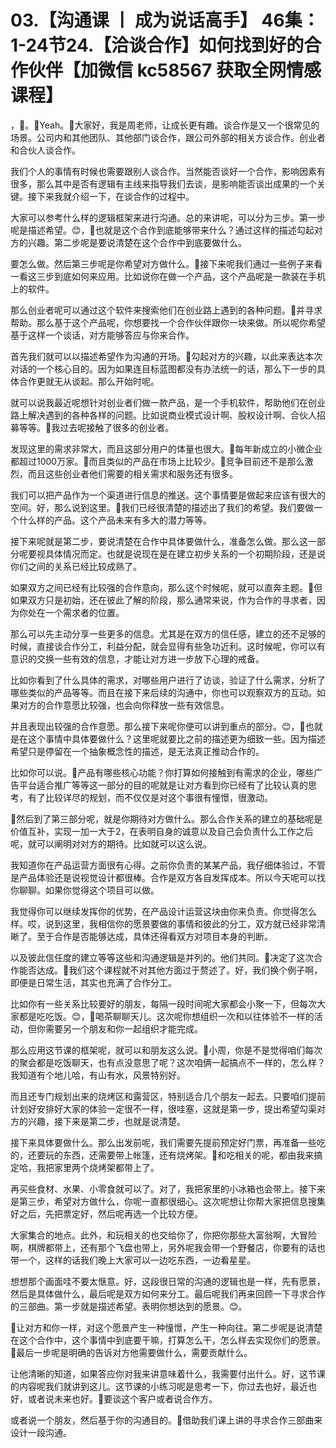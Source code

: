 # 03.【沟通课 丨 成为说话高手】 46集：1-24节24.【洽谈合作】如何找到好的合作伙伴【加微信 kc58567 获取全网情感课程】

，🎼。🎼Yeah。🎼大家好，我是周老师，让成长更有趣。谈合作是又一个很常见的场景。公司内和其他团队、其他部门谈合作，跟公司外部的相关方谈合作。创业者和合伙人谈合作。

我们个人的事情有时候也需要跟别人谈合作。当然能否谈好一个合作，影响因素有很多，那么其中是否有逻辑有主线来指导我们去谈，是影响能否谈出成果的一个关键。接下来我就介绍一下，在谈合作的过程中。

大家可以参考什么样的逻辑框架来进行沟通。总的来讲呢，可以分为三步。第一步呢是描述希望。😊，🎼也就是这个合作到底能够带来什么？通过这样的描述勾起对方的兴趣。第二步呢是要说清楚在这个合作中到底要做什么。

要怎么做。然后第三步呢是你希望对方做什么。🎼接下来呢我们通过一些例子来看一看这三步到底如何来应用。比如说你在做一个产品，这个产品呢是一款装在手机上的软件。

那么创业者呢可以通过这个软件来搜索他们在创业路上遇到的各种问题。🎼并寻求帮助。那么基于这个产品呢，你想要找一个合作伙伴跟你一块来做。所以呢你希望基于这样一个谈话，对方能够答应与你来合作。

首先我们就可以以描述希望作为沟通的开场。🎼勾起对方的兴趣，以此来表达本次对话的一个核心目的。因为如果连目标蓝图都没有办法统一的话，那么下一步的具体合作更就无从谈起。那么开始时呢。

就可以说我最近呢想针对创业者们做一款产品，是一个手机软件，帮助他们在创业路上解决遇到的各种各样的问题。比如说商业模式设计啊、股权设计啊、合伙人招募等等。🎼我过去呢接触了很多的创业者。

发现这里的需求非常大，而且这部分用户的体量也很大。🎼每年新成立的小微企业都超过1000万家。🎼而且类似的产品在市场上比较少。🎼竞争目前还不是那么激烈，而且这些创业者他们需要的相关需求和服务还有很多。

我们可以把产品作为一个渠道进行信息的推送。这个事情要是做起来应该有很大的空间。好，那么说到这里。🎼我们已经很清楚的描述出了我们的希望。我们要做一个什么样的产品。这个产品未来有多大的潜力等等。

接下来呢就是第二步，要说清楚在合作中具体要做什么，准备怎么做。那么这一部分呢要视具体情况而定。也就是说现在是在建立初步关系的一个初期阶段，还是说你们之间的关系已经比较成熟了。

如果双方之间已经有比较强的合作意向，那么这个时候呢，就可以直奔主题。🎼但如果双方只是初始，还在彼此了解的阶段，那么通常来说，作为合作的寻求者，因为你处在一个需求者的位置。

那么可以先主动分享一些更多的信息。尤其是在双方的信任感，建立的还不足够的时候，直接谈合作分工，利益分配，就会显得有些急功近利。这时候呢，你可以有意识的交换一些有效的信息，才能让对方进一步放下心理的戒备。

比如你看到了什么具体的需求，对哪些用户进行了访谈，验证了什么需求，分析了哪些类似的产品等等。而且在接下来后续的沟通中，你也可以观察双方的互动。如果对方的合作意愿比较强，也会向你释放一些有效信息。

并且表现出较强的合作意愿。那么接下来呢你便可以讲到重点的部分。😊，🎼也就是在这个事情中具体要做什么？这里呢就要比之前的描述更为细致一些。因为描述希望只是停留在一个抽象概念性的描述，是无法真正推动合作的。

比如你可以说。🎼产品有哪些核心功能？你打算如何接触到有需求的企业，哪些广告平台适合推广等等这一部分的目的呢就是让对方看到你已经有了比较认真的思考，有了比较详尽的规划，而不仅仅是对这个事很有憧憬，很激动。

🎼然后到了第三部分呢，就是你期待对方做什么。那么合作关系的建立的基础呢是价值互补，实现一加一大于2，在表明自身的诚意以及自己会负责什么工作之后呢，就可以阐明对对方的期待。比如就可以这么说。

我知道你在产品运营方面很有心得。之前你负责的某某产品，我仔细体验过，不管是产品体验还是说视觉设计都很棒。合作是双方各自发挥成本。所以今天呢可以找你聊聊。如果你觉得这个项目可以做。

我觉得你可以继续发挥你的优势，在产品设计运营这块由你来负责。你觉得怎么样。哎，说到这里，我相信你的愿景要做的事情和彼此的分工，双方就已经非常清晰了。至于合作是否能够达成，具体还得看双方对项目本身的判断。

以及彼此信任度的建立等等这些和沟通逻辑是并列的。他们共同。🎼决定了这次合作能否达成。🎼我们这个课程就不对其他方面过于赘述了。好，我们换个例子啊，即便是日常生活，其实也充满了合作分工。

比如你有一些关系比较要好的朋友，每隔一段时间呢大家都会小聚一下，但每次大家都是吃吃饭。😊，🎼喝茶聊聊天儿。这次呢你想组织一次和以往体验不一样的活动，但你需要另一个朋友和你一起组织才能完成。

那么应用这节课的框架呢，就可以和朋友这么说。🎼小周，你是不是觉得咱们每次的聚会都是吃饭聊天，也有点没意思了呢？这次咱俩一起搞点不一样的，怎么样？我知道有个地儿哈，有山有水，风景特别好。

而且还专门规划出来的烧烤区和露营区，特别适合几个朋友一起去。只要咱们提前计划好安排好大家的体验一定很不一样，很哇塞，这就是第一步，提出希望勾渠对方的兴趣，接下来是第二步，也就是说清楚。

接下来具体要做什么。那么出发前呢，我们需要先提前预定好门票，再准备一些吃的，还要玩的东西，还需要带上帐篷，还有烧烤架。🎼和吃相关的呢，都由我来搞定哈，我把家里两个烧烤架都带上了。

再买些食材、水果、小零食就可以了。对了，我把家里的小冰箱也会带上。接下来是第三步，希望对方做什么，你呢一直都很细心。这次呢想让你帮大家把信息搜集好之后，先把票定好，然后呢再选一个比较方便。

大家集合的地点。此外，和玩相关的也交给你了，你把你那些大富翁啊，大冒险啊，棋牌都带上，还有那个飞盘也带上，另外呢我会带一个野餐店，你要有的话也带一个，这样的话我们晚上大家可以一边吃东西，一边看星星。

想想那个画面哇不要太惬意。好，这段很日常的沟通的逻辑也是一样，先有愿景，然后是具体做什么，最后呢是双方如何来分工。最后呢我们再来回顾一下寻求合作的三部曲。第一步就是描述希望。表明你想达到的愿景。😊。

🎼让对方和你一样，对这个愿景产生一种憧憬，产生一种向往。第二步呢是说清楚在这个合作中，这个事情中到底要干嘛，打算怎么干，怎么样去实现你们的愿景。🎼最后一步呢是明确的告诉对方他需要做什么，需要贡献什么。

让他清晰的知道，如果答应你对我来讲意味着什么，我需要付出什么。好，这节课的内容呢我们就讲到这儿。这节课的小练习呢是思考一下，你过去也好，最近也好，或者说未来也好。🎼要谈这个客户或者说合作方。

或者说一个朋友，然后基于你的沟通目的。🎼借助我们课上讲的寻求合作三部曲来设计一段沟通。